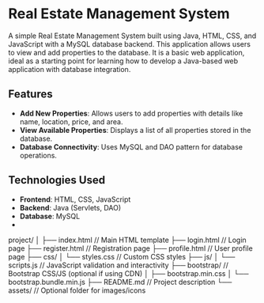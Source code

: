 # Real Estate Management System

A simple Real Estate Management System built using Java, HTML, CSS, and JavaScript with a MySQL database backend.
This application allows users to view and add properties to the database.
It is a basic web application, ideal as a starting point for learning how to develop a Java-based web application with database integration.

## Features

- **Add New Properties**: Allows users to add properties with details like name, location, price, and area.
- **View Available Properties**: Displays a list of all properties stored in the database.
- **Database Connectivity**: Uses MySQL and DAO pattern for database operations.

## Technologies Used

- **Frontend**: HTML, CSS, JavaScript
- **Backend**: Java (Servlets, DAO)
- **Database**: MySQL
- 
project/
│
├── index.html               // Main HTML template
├── login.html               // Login page
├── register.html            // Registration page
├── profile.html             // User profile page
├── css/
│   └── styles.css           // Custom CSS styles
├── js/
│   └── scripts.js           // JavaScript validation and interactivity
├── bootstrap/               // Bootstrap CSS/JS (optional if using CDN)
│   ├── bootstrap.min.css
│   └── bootstrap.bundle.min.js
├── README.md                // Project description
└── assets/                  // Optional folder for images/icons
